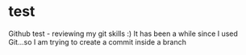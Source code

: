 # test
Github test - reviewing my git skills :)
It has been a while since I used Git...so I am trying to create a commit inside a branch
